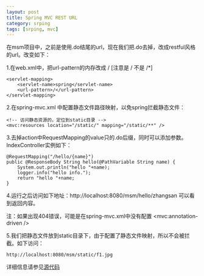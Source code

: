 ```yaml
---
layout: post
title: Spring MVC REST URL
category: srping
tags: [srping, mvc]
---
```


在msm项目中，之前是使用.do结尾的url，现在我们把.do去掉，改成restful风格的url。改变如下：

1.在web.xml中，把url-pattern的内存改成 / [注意是 / 不是 /*]
	
	<servlet-mapping>
		<servlet-name>spring</servlet-name>
		<url-pattern>/</url-pattern>
	</servlet-mapping>

2.在spring-mvc.xml 中配置静态文件路径映射，以免spring拦截静态文件：

	<!-- 访问静态资源的，定位到static目录 -->
	<mvc:resources location="/static/" mapping="/static/**" />

3.去掉action中RequestMapping的value只的.do后缀，同时可以添加参数。IndexController实例如下：

	@RequestMapping("/hello/{name}")
	public @ResponseBody String hello(@PathVariable String name) {
		System.out.println("hello "+name);
		logger.info("hello info.");
		return "hello "+name;
	}

4.运行之后访问如下地址：http://localhost:8080/msm/hello/zhangsan 可以看到返回内容。

注：如果出现404错误，可能是在spring-mvc.xml中没有配置 &lt;mvc:annotation-driven /&gt;

5.我们把静态文件放到static目录下，由于配置了静态文件映射，所以不会被拦截。如下访问：
	
	http://localhost:8080/msm/static/f1.jpg

详细信息请参见[源代码](https://github.com/zhxysky/msm)